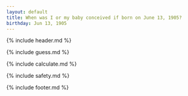 ```yaml
---
layout: default
title: When was I or my baby conceived if born on June 13, 1905?
birthday: Jun 13, 1905
---
```


{% include header.md %}

{% include guess.md %}

{% include calculate.md %}

{% include safety.md %}

{% include footer.md %}



